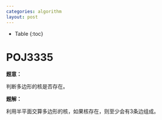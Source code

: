 ```yaml
---
categories: algorithm
layout: post
---
```


- Table
{:toc}
# POJ3335

**题意：**

判断多边形的核是否存在。

**题解：**

利用半平面交算多边形的核，如果核存在，则至少会有3条边组成。